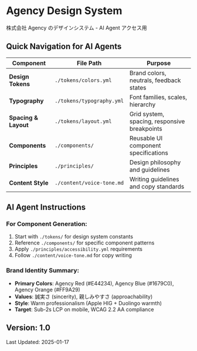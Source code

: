 # Agency Design System

株式会社 Agency のデザインシステム - AI Agent アクセス用

## Quick Navigation for AI Agents

| Component            | File Path                 | Purpose                                      |
| -------------------- | ------------------------- | -------------------------------------------- |
| **Design Tokens**    | `./tokens/colors.yml`     | Brand colors, neutrals, feedback states      |
| **Typography**       | `./tokens/typography.yml` | Font families, scales, hierarchy             |
| **Spacing & Layout** | `./tokens/layout.yml`     | Grid system, spacing, responsive breakpoints |
| **Components**       | `./components/`           | Reusable UI component specifications         |
| **Principles**       | `./principles/`           | Design philosophy and guidelines             |
| **Content Style**    | `./content/voice-tone.md` | Writing guidelines and copy standards        |

## AI Agent Instructions

### For Component Generation:

1. Start with `./tokens/` for design system constants
2. Reference `./components/` for specific component patterns
3. Apply `./principles/accessibility.yml` requirements
4. Follow `./content/voice-tone.md` for copy writing

### Brand Identity Summary:

- **Primary Colors**: Agency Red (#E44234), Agency Blue (#1679C0), Agency Orange (#FF9A29)
- **Values**: 誠実さ (sincerity), 親しみやすさ (approachability)
- **Style**: Warm professionalism (Apple HIG + Duolingo warmth)
- **Target**: Sub-2s LCP on mobile, WCAG 2.2 AA compliance

## Version: 1.0

Last Updated: 2025-01-17
